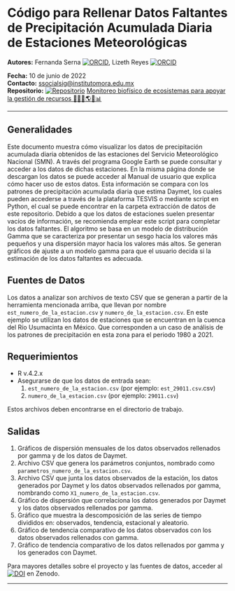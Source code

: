 # Código para Rellenar Datos Faltantes de Precipitación Acumulada Diaria de Estaciones Meteorológicas

**Autores:** Fernanda Serna [![ORCID](https://img.shields.io/badge/ORCID-0000--0002--1825--0097-green.svg)](https://orcid.org/0000-0002-7179-0009), Lizeth Reyes [![ORCID](https://img.shields.io/badge/ORCID-0000--0002--1825--0097-green.svg)](https://orcid.org/0009-0004-2110-4877)
 
**Fecha:** 10 de junio de 2022  
**Contacto:** ssocialsig@institutomora.edu.mx  
**Repositorio:** [![Repositorio](https://img.shields.io/badge/GitHub-Repo-blue.svg)](https://github.com/LizethMReyes/monitoreo-biofisico-ecosistemas?tab=readme-ov-file) [Monitoreo biofísico de ecosistemas para apoyar la gestión de recursos 🌱🌞🦎🌎📑📊](https://github.com/LizethMReyes/monitoreo-biofisico-ecosistemas?tab=readme-ov-file) 

---

## Generalidades
Este documento muestra cómo visualizar los datos de precipitación acumulada diaria obtenidos de las estaciones del Servicio Meteorológico Nacional (SMN). A través del programa Google Earth se puede consultar y acceder a los datos de dichas estaciones. En la misma página donde se descargan los datos se puede acceder al Manual de usuario que explica cómo hacer uso de estos datos. Esta información se compara con los patrones de precipitación acumulada diaria que estima Daymet, los cuales pueden accederse a través de la plataforma TESVIS o mediante script en Python, el cual se puede encontrar en la carpeta extracción de datos de este repositorio. Debido a que los datos de estaciones suelen presentar vacíos de información, se recomienda emplear este script para completar los datos faltantes. El algoritmo se basa en un modelo de distribución Gamma que se caracteriza por presentar un sesgo hacia los valores más pequeños y una dispersión mayor hacia los valores más altos. Se generan gráficos de ajuste a un modelo gamma para que el usuario decida si la estimación de los datos faltantes es adecuada.

## Fuentes de Datos
Los datos a analizar son archivos de texto CSV que se generan a partir de la herramienta mencionada arriba, que llevan por nombre `est_numero_de_la_estacion.csv` y `numero_de_la_estacion.csv`. En este ejemplo se utilizan los datos de estaciones que se encuentran en la cuenca del Río Usumacinta  en México. Que corresponden a un caso de análisis de los patrones de precipitación en esta zona para el periodo 1980 a 2021.

## Requerimientos
- R v.4.2.x
- Asegurarse de que los datos de entrada sean:
  1. `est_numero_de_la_estacion.csv` (por ejemplo: `est_29011.csv`.csv)
  2. `numero_de_la_estacion.csv` (por ejemplo: `29011.csv`)
  
Estos archivos deben encontrarse en el directorio de trabajo.

## Salidas
1. Gráficos de dispersión mensuales de los datos observados rellenados por gamma y de los datos de Daymet.
2. Archivo CSV que genera los parámetros conjuntos, nombrado como `parametros_numero_de_la_estacion.csv`.
3. Archivo CSV que junta los datos observados de la estación, los datos generados por Daymet y los datos observados rellenados por gamma, nombrando como `X1_numero_de_la_estacion.csv`.
4. Gráfico de dispersión que correlaciona los datos generados por Daymet y los datos observados rellenados por gamma.
5. Gráfico que muestra la descomposición de las series de tiempo divididos en: observados, tendencia, estacional y aleatorio.
6. Gráfico de tendencia comparativo de los datos observados con los datos observados rellenados con gamma.
7. Gráfico de tendencia comparativo de los datos rellenados por gamma y los generados con Daymet.

Para mayores detalles sobre el proyecto y las fuentes de datos, acceder al [![DOI](https://zenodo.org/badge/DOI/10.5281/zenodo.13984409.svg)](https://doi.org/10.5281/zenodo.13984409)
 en Zenodo.

---
